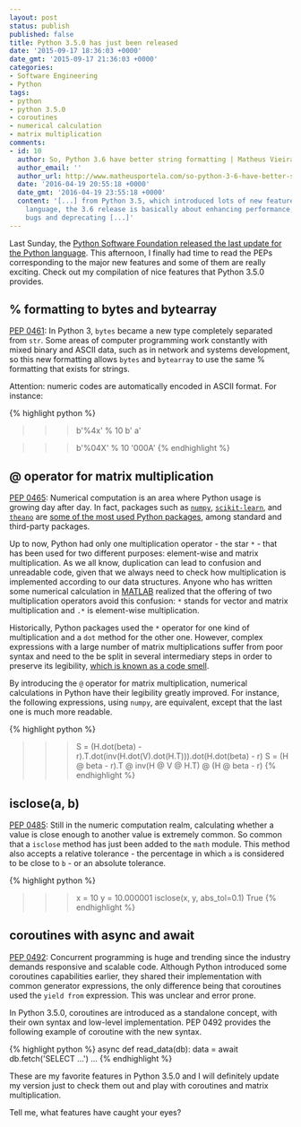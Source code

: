 ```yaml
---
layout: post
status: publish
published: false
title: Python 3.5.0 has just been released
date: '2015-09-17 18:36:03 +0000'
date_gmt: '2015-09-17 21:36:03 +0000'
categories:
- Software Engineering
- Python
tags:
- python
- python 3.5.0
- coroutines
- numerical calculation
- matrix multiplication
comments:
- id: 10
  author: So, Python 3.6 have better string formatting | Matheus Vieira Portela
  author_email: ''
  author_url: http://www.matheusportela.com/so-python-3-6-have-better-string-formatting/
  date: '2016-04-19 20:55:18 +0000'
  date_gmt: '2016-04-19 23:55:18 +0000'
  content: '[...] from Python 3.5, which introduced lots of new features to the
    language, the 3.6 release is basically about enhancing performance, fixing
    bugs and deprecating [...]'
---
```

Last Sunday, the [Python Software Foundation released the last update for the Python language](https://www.python.org/downloads/release/python-350/). This afternoon, I finally had time to read the PEPs corresponding to the major new features and some of them are really exciting. Check out my compilation of nice features that Python 3.5.0 provides.

## % formatting to bytes and bytearray
[PEP 0461](https://www.python.org/dev/peps/pep-0461/): In Python 3, `bytes` became a new type completely separated from `str`. Some areas of computer programming work constantly with mixed binary and ASCII data, such as in network and systems development, so this new formatting allows `bytes` and `bytearray` to use the same % formatting that exists for strings.

Attention: numeric codes are automatically encoded in ASCII format. For instance:

{% highlight python %}
>>> b'%4x' % 10
b'   a'

>>> b'%04X' % 10
'000A'
{% endhighlight %}

## @ operator for matrix multiplication
[PEP 0465](https://www.python.org/dev/peps/pep-0465/): Numerical computation is an area where Python usage is growing day after day. In fact, packages such as [`numpy`](http://www.numpy.org/), [`scikit-learn`](http://scikit-learn.org/), and [`theano`](http://deeplearning.net/software/theano/) are [some of the most used Python packages](https://www.python.org/dev/peps/pep-0465/#but-isn-t-matrix-multiplication-a-pretty-niche-requirement), among standard and third-party packages.

Up to now, Python had only one multiplication operator - the star `*` - that has been used for two different purposes: element-wise and matrix multiplication. As we all know, duplication can lead to confusion and unreadable code, given that we always need to check how multiplication is implemented according to our data structures. Anyone who has written some numerical calculation in [MATLAB](http://www.mathworks.com/products/matlab/) realized that the offering of two multiplication operators avoid this confusion: `*` stands for vector and matrix multiplication and `.*` is element-wise multiplication.

Historically, Python packages used the `*` operator for one kind of multiplication and a `dot` method for the other one. However, complex expressions with a large number of matrix multiplications suffer from poor syntax and need to the be split in several intermediary steps in order to preserve its legibility, [which is known as a code smell](http://refactoring.com/catalog/replaceTempWithChain.html).

By introducing the `@` operator for matrix multiplication, numerical calculations in Python have their legibility greatly improved. For instance, the following expressions, using `numpy`, are equivalent, except that the last one is much more readable.

{% highlight python %}
>>> S = (H.dot(beta) - r).T.dot(inv(H.dot(V).dot(H.T))).dot(H.dot(beta) - r)
>>> S = (H @ beta - r).T @ inv(H @ V @ H.T) @ (H @ beta - r)
{% endhighlight %}

## isclose(a, b)
[PEP 0485](https://www.python.org/dev/peps/pep-0485/): Still in the numeric computation realm, calculating whether a value is close enough to another value is extremely common. So common that a `isclose` method has just been added to the `math` module. This method also accepts a relative tolerance - the percentage in which `a` is considered to be close to `b` - or an absolute tolerance.

{% highlight python %}
>>> x = 10
>>> y = 10.000001
>>> isclose(x, y, abs_tol=0.1)
True
{% endhighlight %}

## coroutines with async and await
[PEP 0492](https://www.python.org/dev/peps/pep-0492/): Concurrent programming is huge and trending since the industry demands responsive and scalable code. Although Python introduced some coroutines capabilities earlier, they shared their implementation with common generator expressions, the only difference being that coroutines used the `yield from` expression. This was unclear and error prone.

In Python 3.5.0, coroutines are introduced as a standalone concept, with their own syntax and low-level implementation. PEP 0492 provides the following example of coroutine with the new syntax.

{% highlight python %}
async def read_data(db):
    data = await db.fetch('SELECT ...')
    ...
{% endhighlight %}

These are my favorite features in Python 3.5.0 and I will definitely update my version just to check them out and play with coroutines and matrix multiplication.

Tell me, what features have caught your eyes?
